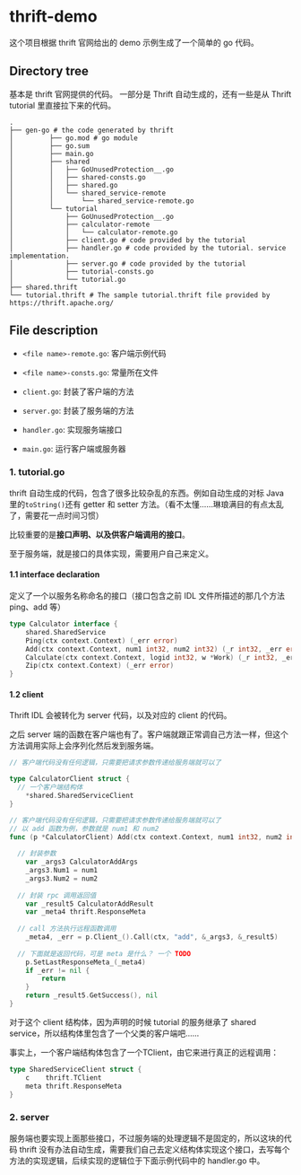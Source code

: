 # thrift-demo
这个项目根据 thrift 官网给出的 demo 示例生成了一个简单的 go 代码。



## Directory tree

基本是 thrift 官网提供的代码。
一部分是 Thrift 自动生成的，还有一些是从 Thrift tutorial 里直接拉下来的代码。
```shell
.
├── gen-go # the code generated by thrift
│         ├── go.mod # go module 
│         ├── go.sum
│         ├── main.go 
│         ├── shared
│         │   ├── GoUnusedProtection__.go
│         │   ├── shared-consts.go
│         │   ├── shared.go
│         │   └── shared_service-remote 
│         │       └── shared_service-remote.go
│         └── tutorial
│             ├── GoUnusedProtection__.go
│             ├── calculator-remote
│             │   └── calculator-remote.go
│             ├── client.go # code provided by the tutorial
│             ├── handler.go # code provided by the tutorial. service implementation.
│             ├── server.go # code provided by the tutorial
│             ├── tutorial-consts.go
│             └── tutorial.go
├── shared.thrift
└── tutorial.thrift # The sample tutorial.thrift file provided by https://thrift.apache.org/
```



## File description

- `<file name>-remote.go`: 客户端示例代码

- `<file name>-consts.go`: 常量所在文件

- `client.go`: 封装了客户端的方法

- `server.go`: 封装了服务端的方法

- `handler.go`: 实现服务端接口

- `main.go`: 运行客户端或服务器

  

### 1. tutorial.go

thrift 自动生成的代码，包含了很多比较杂乱的东西。例如自动生成的对标 Java 里的`toString()`还有 getter 和 setter 方法。（看不太懂……琳琅满目的有点太乱了，需要花一点时间习惯）

比较重要的是**接口声明、以及供客户端调用的接口**。

至于服务端，就是接口的具体实现，需要用户自己来定义。

#### 1.1 interface declaration

定义了一个以服务名称命名的接口（接口包含之前 IDL 文件所描述的那几个方法 ping、add 等）

```go
type Calculator interface {
	shared.SharedService
	Ping(ctx context.Context) (_err error)
	Add(ctx context.Context, num1 int32, num2 int32) (_r int32, _err error)
	Calculate(ctx context.Context, logid int32, w *Work) (_r int32, _err error)
	Zip(ctx context.Context) (_err error)
}
```

#### 1.2 client

Thrift IDL 会被转化为 server 代码，以及对应的 client 的代码。

之后 server 端的函数在客户端也有了。客户端就跟正常调自己方法一样，但这个方法调用实际上会序列化然后发到服务端。

```go
// 客户端代码没有任何逻辑，只需要把请求参数传递给服务端就可以了

type CalculatorClient struct {
  // 一个客户端结构体
	*shared.SharedServiceClient
}

// 客户端代码没有任何逻辑，只需要把请求参数传递给服务端就可以了
// 以 add 函数为例，参数就是 num1 和 num2
func (p *CalculatorClient) Add(ctx context.Context, num1 int32, num2 int32) (_r int32, _err error) {
  
  // 封装参数
	var _args3 CalculatorAddArgs
	_args3.Num1 = num1
	_args3.Num2 = num2
  
  // 封装 rpc 调用返回值
	var _result5 CalculatorAddResult
	var _meta4 thrift.ResponseMeta
  
  // call 方法执行远程函数调用
	_meta4, _err = p.Client_().Call(ctx, "add", &_args3, &_result5)
  
  // 下面就是返回代码，可是 meta 是什么？ 一个 TODO
	p.SetLastResponseMeta_(_meta4)
	if _err != nil {
		return
	}
	return _result5.GetSuccess(), nil
}
```

对于这个 client 结构体，因为声明的时候 tutorial 的服务继承了 shared service，所以结构体里包含了一个父类的客户端吧……

事实上，一个客户端结构体包含了一个TClient，由它来进行真正的远程调用：

```go
type SharedServiceClient struct {
	c    thrift.TClient
	meta thrift.ResponseMeta
}
```



### 2. server

服务端也要实现上面那些接口，不过服务端的处理逻辑不是固定的，所以这块的代码 thrift 没有办法自动生成，需要我们自己去定义结构体实现这个接口，去写每个方法的实现逻辑，后续实现的逻辑位于下面示例代码中的 handler.go 中。


